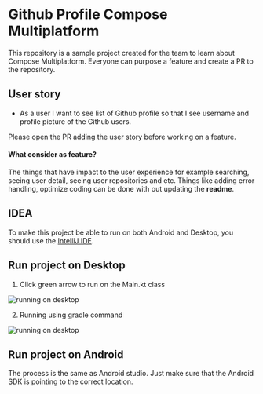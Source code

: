 # Github Profile Compose Multiplatform

This repository is a sample project created for the team to learn about Compose Multiplatform. Everyone can purpose a feature and create a PR to the repository.

## User story


- As a user I want to see list of Github profile so that I see username and profile picture of the Github users.

Please open the PR adding the user story before working on a feature. 

#### What consider as feature? 
The things that have impact to the user experience for example searching, seeing user detail, seeing user repositories and etc. Things like adding error handling, optimize coding can be done with out updating the **readme**.


## IDEA

To make this project be able to run on both Android and Desktop, you should use the [IntelliJ IDE](https://www.jetbrains.com/idea/download).

## Run project on Desktop

1. Click green arrow to run on the Main.kt class 

![running on desktop](https://user-images.githubusercontent.com/19642082/154455522-573ba4ab-c077-44b0-89fe-af3b1e45ba11.png)

2. Running using gradle command

![running on desktop](https://user-images.githubusercontent.com/19642082/154455714-17a472cb-241b-4521-82ce-0c407a73e433.png)

## Run project on Android

The process is the same as Android studio. Just make sure that the Android SDK is pointing to the correct location.
